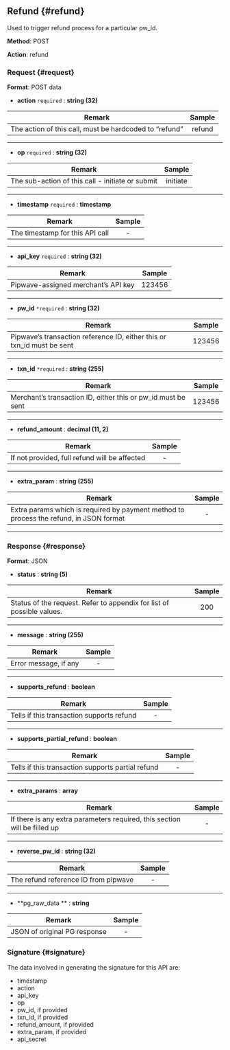 ## Refund {#refund}

Used to trigger refund process for a particular pw\_id.

**Method**: POST

**Action**: refund

### Request {#request}

**Format**: POST data

* **action** 
  `required` :  **string \(32\)**

| **Remark** | **Sample** |
| --- | :---: |
| The action of this call, must be hardcoded to “refund” | refund |

---

* **op** 
  `required` :  **string \(32\)**

| **Remark** | **Sample** |
| --- | :---: |
| The sub-action of this call - initiate or submit | initiate |

---

* **timestamp**
  `required` :  **timestamp**

| **Remark** | **Sample** |
| --- | :---: |
| The timestamp for this API call | - |

---

* **api\_key**
  `required` :  **string \(32\)**

| **Remark** | **Sample** |
| --- | :---: |
| Pipwave-assigned merchant’s API key | 123456 |

---

* **pw\_id**
  `*required` :  **string \(32\)**

| **Remark** | **Sample** |
| --- | :---: |
| Pipwave’s transaction reference ID, either this or txn\_id must be sent | 123456 |

---

* **txn\_id**
  `*required` :  **string \(255\)**

| **Remark** | **Sample** |
| --- | :---: |
| Merchant’s transaction ID, either this or pw\_id must be sent | 123456 |

---

* **refund\_amount** :  **decimal \(11, 2\)**

| **Remark** | **Sample** |
| --- | :---: |
| If not provided, full refund will be affected | - |

---

* **extra\_param** :  **string \(255\)**

| **Remark** | **Sample** |
| --- | :---: |
| Extra params which is required by payment method to process the refund, in JSON format | - |

---

### Response {#response}

**Format**: JSON

* **status** :  **string \(5\)** 

| **Remark** | **Sample** |
| --- | :---: |
| Status of the request. Refer to appendix for list of possible values. | 200 |

---

* **message** :  **string \(255\)** 

| **Remark** | **Sample** |
| --- | :---: |
| Error message, if any | - |

---

* **supports\_refund** :  **boolean** 

| **Remark** | **Sample** |
| --- | :---: |
| Tells if this transaction supports refund | - |

---

* **supports\_partial\_refund** :  **boolean** 

| **Remark** | **Sample** |
| --- | :---: |
| Tells if this transaction supports partial refund | - |

---

* **extra\_params** :  **array** 

| **Remark** | **Sample** |
| --- | :---: |
| If there is any extra parameters required, this section will be filled up | - |

---

* **reverse\_pw\_id** :  **string \(32\)** 

| **Remark** | **Sample** |
| --- | :---: |
| The refund reference ID from pipwave | - |

---

* **pg\_raw\_data ** :  **string** 

| **Remark** | **Sample** |
| --- | :---: |
| JSON of original PG response | - |

### Signature {#signature}

The data involved in generating the signature for this API are:

* timestamp
* action
* api\_key
* op
* pw\_id, if provided
* txn\_id, if provided
* refund\_amount, if provided
* extra\_param, if provided
* api\_secret



